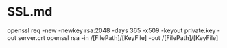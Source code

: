 # SSL.md

openssl req -new -newkey rsa:2048 -days 365 -x509 -keyout private.key -out server.crt
openssl rsa -in /[FilePath]/[KeyFile] -out /[FilePath]/[KeyFile]
